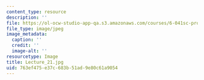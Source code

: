 ```yaml
---
content_type: resource
description: ''
file: https://ol-ocw-studio-app-qa.s3.amazonaws.com/courses/6-041sc-probabilistic-systems-analysis-and-applied-probability-fall-2013/763ef475e37c683b51ad9e80c61a9054_Lecture_21.jpg
file_type: image/jpeg
image_metadata:
  caption: ''
  credit: ''
  image-alt: ''
resourcetype: Image
title: Lecture_21.jpg
uid: 763ef475-e37c-683b-51ad-9e80c61a9054
---
```

